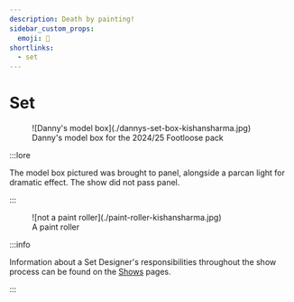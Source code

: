 ```yaml
---
description: Death by painting!
sidebar_custom_props:
  emoji: 🎨
shortlinks:
  - set
---
```


# Set

<figure>
![Danny's model box](./dannys-set-box-kishansharma.jpg)
<figcaption>Danny's model box for the 2024/25 Footloose pack</figcaption> 
</figure>

:::lore

The model box pictured was brought to panel, alongside a parcan light for dramatic effect. The show did not pass panel.

:::

<figure>
![not a paint roller](./paint-roller-kishansharma.jpg)
<figcaption>A paint roller</figcaption> 
</figure>

:::info

Information about a Set Designer's responsibilities throughout the show process can be found on the
[Shows](/wiki/warwick-drama/shows) pages.

:::
